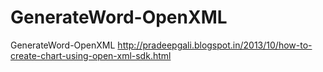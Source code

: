 GenerateWord-OpenXML
====================

GenerateWord-OpenXML
http://pradeepgali.blogspot.in/2013/10/how-to-create-chart-using-open-xml-sdk.html 
